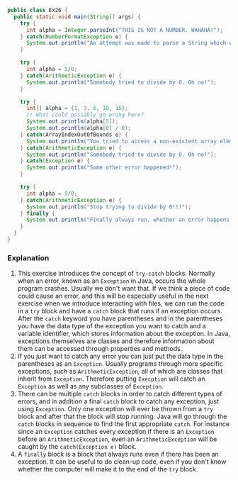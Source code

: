 ```java
public class Ex26 {
  public static void main(String[] args) {
    try {
      int alpha = Integer.parseInt("THIS IS NOT A NUMBER. WAHAHA!");
    } catch(NumberFormatException e) {
      System.out.println("An attempt was made to parse a String which was not a number.");
    }

    try {
      int alpha = 5/0;
    } catch(ArithmeticException e) {
      System.out.println("Somebody tried to divide by 0. Oh no!");
    }

    try {
      int[] alpha = {1, 3, 6, 10, 15};
      // What could possibly go wrong here?
      System.out.println(alpha[5]);
      System.out.println(alpha[0] / 0);
    } catch(ArrayIndexOutOfBounds e) {
      System.out.println("You tried to access a non-existent array element!");
    } catch(ArithmeticException e) {
      System.out.println("Somebody tried to divide by 0. Oh no!");
    } catch(Exception e) {
      System.out.println("Some other error happened!");
    }

    try {
      int alpha = 5/0;
    } catch(ArithmeticException e) {
      System.out.println("Stop trying to divide by 0!!!");
    } finally {
      System.out.println("Finally always run, whether an error happens, or not!");
    }
  }
}
```

### Explanation
1. This exercise introduces the concept of `try-catch` blocks. Normally when an error, known as an `Exception` in Java, occurs the whole program crashes. Usually we don't want that. If we think a piece of code could cause an error, and this will be especially useful in the next exercise when we introduce interacting with files, we can run the code in a `try` block and have a `catch` block that runs if an exception occurs. After the `catch` keyword you have parentheses and in the parentheses you have the data type of the exception you want to catch and a variable identifier, which stores information about the exception. In Java, exceptions themselves are classes and therefore information about them can be accessed through properties and methods.
2. If you just want to catch any error you can just put the data type in the parentheses as an `Exception`. Usually programs through more specific exceptions, such as `ArithmeticException`, all of which are classes that inherit from `Exception`. Therefore putting `Execption` will catch an `Exception` as well as any subclasses of `Exception`.
3. There can be multiple `catch` blocks in order to catch different types of errors, and in addition a final `catch` block to catch any exception, just using `Exception`. Only one exception will ever be thrown from a `try` block and after that the block will stop running. Java will go through the `catch` blocks in sequence to find the first appropriate `catch`. For instance since an `Exception` catches every exception if there is an `Exception` before an `ArithmeticException`, even an `ArithmeticException` will be caught by the `catch(Exception e)` block.
4. A `finally` block is a block that always runs even if there has been an exception. It can be useful to do clean-up code, even if you don't know whether the computer will make it to the end of the `try` block.
